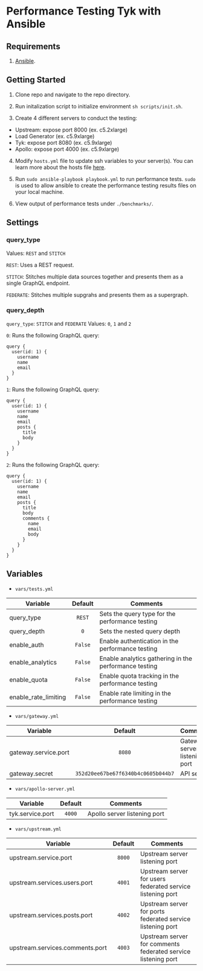 # Performance Testing Tyk with Ansible

## Requirements
1. [Ansible](https://docs.ansible.com/ansible/latest/installation_guide/intro_installation.html).

## Getting Started
1. Clone repo and navigate to the repo directory.

2. Run initalization script to initialize environment `sh scripts/init.sh`.

3. Create 4 different servers to conduct the testing:
  - Upstream: expose port 8000 (ex. c5.2xlarge)
  - Load Generator (ex. c5.9xlarge)
  - Tyk: expose port 8080 (ex. c5.9xlarge)
  - Apollo: expose port 4000 (ex. c5.9xlarge)

4. Modify `hosts.yml` file to update ssh variables to your server(s). You can learn more about the hosts file [here](https://docs.ansible.com/ansible/latest/user_guide/intro_inventory.html).

5. Run `sudo ansible-playbook playbook.yml` to run performance tests. `sudo` is used to allow ansible to create the performance testing results files on your local machine.

6. View output of performance tests under `./benchmarks/`.

## Settings
### query_type
Values: `REST` and `STITCH`

`REST`: Uses a REST request.

`STITCH`: Stitches multiple data sources together and presents them as a single GraphQL endpoint.

`FEDERATE`: Stitches multiple supgrahs and presents them as a supergraph.

### query_depth
`query_type`: `STITCH` and `FEDERATE`
Values: `0`, `1` and `2`

`0`: Runs the following GraphQL query:
```
query {
  user(id: 1) {
    username
    name
    email
  }
}
```

`1`: Runs the following GraphQL query:

```
query {
  user(id: 1) {
    username
    name
    email
    posts {
      title
      body
    }
  }
}
```


`2`: Runs the following GraphQL query:
```
query {
  user(id: 1) {
    username
    name
    email
    posts {
      title
      body
      comments {
        name
        email
        body
      }
    }
  }
}
```

## Variables
- `vars/tests.yml`

| Variable             | Default | Comments |
|----------------------| :---------: | --------- |
| query_type           | `REST` | Sets the query type for the performance testing |
| query_depth          | `0` | Sets the nested query depth |
| enable_auth          | `False` | Enable authentication in the performance testing |
| enable_analytics     | `False` | Enable analytics gathering in the performance testing |
| enable_quota         | `False` | Enable quota tracking in the performance testing |
| enable_rate_limiting | `False` | Enable rate limiting in the performance testing |

- `vars/gateway.yml`

| Variable | Default | Comments |
| --------- | :---------: | --------- |
| gateway.service.port | `8080` | Gateway server listening port |
| gateway.secret | `352d20ee67be67f6340b4c0605b044b7` | API secret |

- `vars/apollo-server.yml`

| Variable | Default | Comments |
| --------- | :---------: | --------- |
| tyk.service.port | `4000` | Apollo server listening port |

- `vars/upstream.yml`

| Variable | Default | Comments |
| --------- | :---------: | --------- |
| upstream.service.port | `8000` | Upstream server listening port |
| upstream.services.users.port | `4001` | Upstream server for users federated service listening port |
| upstream.services.posts.port | `4002` | Upstream server for ports federated service listening port |
| upstream.services.comments.port | `4003` | Upstream server for comments federated service listening port |
